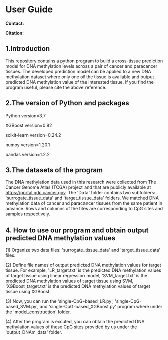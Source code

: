 # User Guide

**Contact:**

**Citation:**

## 1.Introduction

This repository contains a python program to build a cross-tissue prediction model for DNA methylation levels across a pair of cancer and paracancer tissues. The developed prediction model can be applied to a new DNA methylation dataset where only one of the tissue is available and output predicted DNA methylation value of the interested tissue. If you find the program useful, please cite the above reference.

## 2.The version of Python and packages

Python version=3.7

XGBoost version=0.82

scikit-learn version=0.24.2

numpy version=1.20.1

pandas version=1.2.2

## 3.The datasets of the program

The DNA methylation data used in this research were collected from The Cancer Genome Atlas (TCGA) project and that are publicly available at https://portal.gdc.cancer.gov. The 'Data' folder contains two subfolders: 'surrogate_tissue_data' and 'target_tissue_data' folders. We matched DNA methylation data of cancer and paracancer tissues from the same patient in advance. Rows and columns of the files are corresponding to CpG sites and samples respectively.

## 4. How to use our program and obtain output predicted DNA methylation values

(1) Organize two data files: 'surrogate_tissue_data' and 'target_tissue_data' files.

(2) Define file names of output predicted DNA methylation values for target tissue. For example, 'LR_target.txt' is the predicted DNA methylation values of target tissue using linear regression model, 'SVM_target.txt' is the predicted DNA methylation values of target tissue using SVM, 'XGBoost_target.txt' is the predicted DNA methylation values of target tissue using XGBoost.

(3) Now, you can run the 'single-CpG-based_LR.py', 'single-CpG-based_SVM.py', and 'single-CpG-based_XGBoost.py' program where under the 'model_construction' folder.

(4) After the program is excuted, you can obtain the predicted DNA methylation values of these CpG sites provided by us under the 'output_DNAm_data' folder. 
